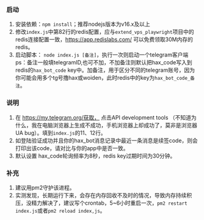 
### 启动
1. 安装依赖：`npm install`；推荐nodejs版本为v16.x及以上
2. 修改`index.js`中第82行的redis配置，应与`extend_vps_playwright`项目中的redis连接配置一致，https://app.redislabs.com/ 可以免费领取30M内存的redis。
3. 启动脚本： `node index.js [备注]`，执行一次则启动一个telegram客户端
ps：备注一般填telegramID,也可不加，不加备注则默认把hax_code写入到redis的`hax_bot_code` key中。加备注，用于区分不同的telegram账号，因为你可能会用多个tg号撸hax或woiden，此时redis中的key为`hax_bot_code_备注`。


### 说明
1. 在 https://my.telegram.org/获取， 点击API development tools （不知道为什么，我在电脑浏览器上生成不成功，手机浏览器上却成功了，莫非是浏览器UA bug）。填到`index.js`的11、12行。
2. 如登陆验证成功并且你的hax_bot消息记录中最近一条消息是续签code，则会打印出该code，请对比与你的app中是否一致。
3. 默认设置 hax_code轮询频率为8秒，redis key过期时间为30分钟。

### 补充
1. 建议用pm2守护该进程。
2. 实测发现，长期运行下来，会存在内存回收不及时的情况，导致内存持续积压，没精力解决了，建议写个crontab，5~6小时重启一次，`pm2 restart index.js`或者`pm2 reload index,js`。
